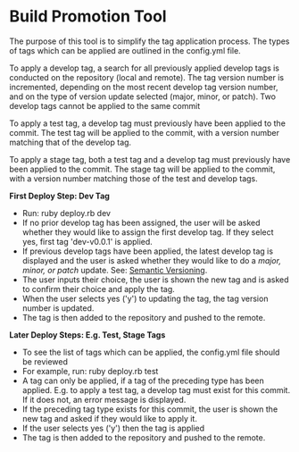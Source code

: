 # Build Promotion Tool

The purpose of this tool is to simplify the tag application process. The types of tags which can be applied are outlined in the config.yml file.

To apply a develop tag, a search for all previously applied develop tags is conducted on the repository (local and remote). The tag version number is incremented, depending on the most recent develop tag version number, and on the type of version update selected (major, minor, or patch).
Two develop tags cannot be applied to the same commit

To apply a test tag, a develop tag must previously have been applied to the commit. The test tag will be applied to the commit, with a version number matching that of the develop tag.

To apply a stage tag, both a test tag and a develop tag must previously have been applied to the commit. The stage tag will be applied to the commit, with a version number matching those of the test and develop tags.

__First Deploy Step: Dev Tag__
- Run: ruby deploy.rb dev
- If no prior develop tag has been assigned, the user will be asked whether they would like to assign the first develop tag. If they select yes, first tag 'dev-v0.0.1' is applied.
- If previous develop tags have been applied, the latest develop tag is displayed and the user is asked whether they would like to do a _major, minor, or patch_ update. See: [Semantic Versioning](http://semver.org).
- The user inputs their choice, the user is shown the new tag and is asked to confirm their choice and apply the tag.
- When the user selects yes ('y') to updating the tag, the tag version number is updated.
- The tag is then added to the repository and pushed to the remote.

__Later Deploy Steps: E.g. Test, Stage Tags__
- To see the list of tags which can be applied, the config.yml file should be reviewed
- For example, run: ruby deploy.rb test
- A tag can only be applied, if a tag of the preceding type has been applied. E.g. to apply a test tag, a develop tag must exist for this commit. If it does not, an error message is displayed.
- If the preceding tag type exists for this commit, the user is shown the new tag and asked if they would like to apply it.
- If the user selects yes ('y') then the tag is applied
- The tag is then added to the repository and pushed to the remote.
